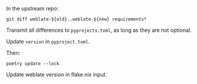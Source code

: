 In the upstream repo:

```
git diff weblate-${old}..weblate-${new} requirements*
```

Transmit all differences to `pyprojects.toml`, as long as they are not optional.

Update `version` in `pyproject.toml`.

Then:

```
poetry update --lock
```

Update weblate version in flake.nix input.

